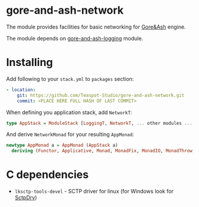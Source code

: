 gore-and-ash-network
====================

The module provides facilities for basic networking for [Gore&Ash](https://github.com/Teaspot-Studio/gore-and-ash) engine.

The module depends on [gore-and-ash-logging](https://github.com/Teaspot-Studio/gore-and-ash-logging) module.

Installing
==========

Add following to your `stack.yml` to `packages` section:
```yaml
- location:
    git: https://github.com/Teaspot-Studio/gore-and-ash-network.git
    commit: <PLACE HERE FULL HASH OF LAST COMMIT>
```

When defining you application stack, add `NetworkT`:
``` haskell
type AppStack = ModuleStack [LoggingT, NetworkT, ... other modules ... ] IO
```

And derive `NetworkMonad` for your resulting `AppMonad`:
``` haskell
newtype AppMonad a = AppMonad (AppStack a)
  deriving (Functor, Applicative, Monad, MonadFix, MonadIO, MonadThrow, MonadCatch LoggingMonad, NetworkMonad)
```

С dependencies
==============

- `lksctp-tools-devel` - SCTP driver for linux (for Windows look for [SctpDrv](http://www.bluestop.org/SctpDrv/))